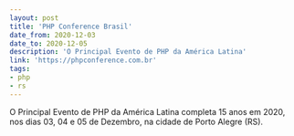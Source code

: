 ```yaml
---
layout: post
title: 'PHP Conference Brasil'
date_from: 2020-12-03
date_to: 2020-12-05
description: 'O Principal Evento de PHP da América Latina'
link: 'https://phpconference.com.br'
tags:
- php
- rs
---
```


O Principal Evento de PHP da América Latina completa 15 anos em 2020, nos dias 03, 04 e 05 de Dezembro, na cidade de Porto Alegre (RS).
